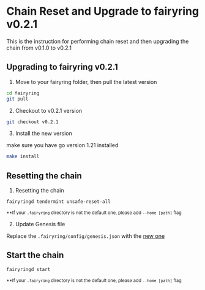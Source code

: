 # Chain Reset and Upgrade to fairyring v0.2.1

This is the instruction for performing chain reset and then upgrading the chain from v0.1.0 to v0.2.1

## Upgrading to fairyring v0.2.1

1. Move to your fairyring folder, then pull the latest version

```bash
cd fairyring
git pull
```

2. Checkout to v0.2.1 version

```bash
git checkout v0.2.1
```

3. Install the new version

make sure you have go version 1.21 installed

```bash
make install
```

## Resetting the chain

1. Resetting the chain
   
```bash
fairyringd tendermint unsafe-reset-all
```

<small>**If your `.fairyring` directory is not the default one, please add `--home [path]` flag</small>

2. Update Genesis file

Replace the `.fairyring/config/genesis.json` with the [new one](https://github.com/Fairblock/fairyring/blob/main/networks/testnets/fairytest-1/genesis.json)


## Start the chain

```bash
fairyringd start
```

<small>**If your `.fairyring` directory is not the default one, please add `--home [path]` flag</small>